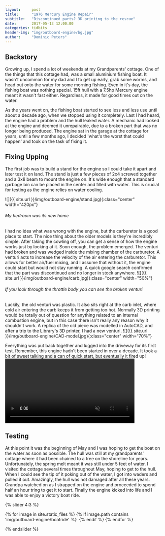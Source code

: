```yaml
---
layout:     post
title:      "1976 Mercury Engine Repair"
subtitle:   "Discontinued parts? 3D printing to the rescue"
date:       2017-05-13 12:00:00
categories: tidbits
header-img: "img/outboard-engine/bg.jpg"
author:     "Dominic Peters"
---
```


## Backstory

Growing up, I spend a lot of weekends at my Grandparents' cottage. One of the things that this cottage had, was a small aluminium fishing boat. It wasn't uncommon for my dad and I to get up early, grab some worms, and head out onto the water for some morning fishing. Even in it's day, the fishing boat was nothing special. 15ft hull with a 7.5hp Mercury engine meant it wasn't fast either. Regardless, it made for good times out on the water.

As the years went on, the fishing boat started to see less and less use until about a decade ago, when we stopped using it completely. Last I had heard, the engine had a problem and the hull leaked water. A mechanic had looked at the engine and deemed it unrepairable, due to a broken part that was no longer being produced. The engine sat in the garage at the cottage for years, until a few months ago, I decided 'what's the worst that could happen' and took on the task of fixing it.

## Fixing Upping

The first job was to build a stand for the engine so I could take it apart and later test it on land. The stand is just a few pieces of 2x4 screwed together and a 3x8 beam to mount the engine on. It's wide enough that a standard garbage bin can be placed in the center and filled with water. This is crucial for testing as the engine relies on water cooling.

![]({{ site.url }}/img/outboard-engine/stand.jpg){:class="center" width="420px"}
###### My bedroom was its new home

I had no idea what was wrong with the engine, but the carburetor is a good place to start. The nice thing about the older models is they're incredibly simple. After taking the cowling off, you can get a sense of how the engine works just by looking at it. Soon enough, the problem emerged. The venturi had broken and was wedged inside the mixing chamber of the carburetor. A venturi acts to increase the velocity of the air entering the carburetor. This allows for better air/fuel mixing, and I assume that without it, the engine could start but would not stay running. A quick google search confirmed that the part was discontinued and no longer in stock anywhere. 
![]({{ site.url }}/img/outboard-engine/carb.jpg){:class="center" width="50%"}
###### If you look through the throttle body you can see the broken venturi

Luckily, the old venturi was plastic. It also sits right at the carb inlet, where cold air entering the carb keeps it from getting too hot. Normally 3D printing would be totally out of question for anything related to an internal combustion engine, but in this case there isn't really any reason why it shouldn't work. A replica of the old piece was modelled in AutoCAD, and after a trip to the Library's 3D printer, I had a new venturi.
![]({{ site.url }}/img/outboard-engine/CAD-model.jpg){:class="center" width="70%"}

Everything was put back together and lugged into the driveway for its first test. Remember, this engine hadn't been started in over a decade. It took a bit of sweet talking and a can of quick start, but eventually it fired up!
<video class="center centerV" width="420px" controls muted autoplay loop>
  <source src="{{ site.url }}/img/outboard-engine/running.mp4" type="video/mp4">
</video><p></p>

## Testing

At this point it was the beginning of May and I was hoping to get the boat on the water as soon as possible. The hull was still at my grandparents' cottage where it had been chained to a tree on the shoreline for years. Unfortunately, the spring melt meant it was still under 5 feet of water. I visited the cottage several times throughout May, hoping to get to the hull. When I could see the tip of it poking out of the water, I got into waders and pulled it out. Amazingly, the hull was not damaged after all these years. Grandpa watched on as I strapped on the engine and proceeded to spend half an hour tring to get it to start. Finally the engine kicked into life and I was able to enjoy a victory boat ride.

{% slider 4:3 %}

  {% for image in site.static_files %}
  {% if image.path contains 'img/outboard-engine/boatride' %}
<img data-src="{{site.baseurl}}{{image.path}}">
  {% endif %}
  {% endfor %}

{% endslider %}
<p></p>

